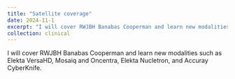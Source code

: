 ```yaml
---
title: "Satellite coverage"
date: 2024-11-1
excerpt: "I will cover RWJBH Banabas Cooperman and learn new modalities such as Elekta VersaHD, Mosaiq and Oncentra, Elekta Nucletron, and Accuray CyberKnife." 
collection: clinical
---
```


I will cover RWJBH Banabas Cooperman and learn new modalities such as Elekta VersaHD, Mosaiq and Oncentra, Elekta Nucletron, and Accuray CyberKnife.
